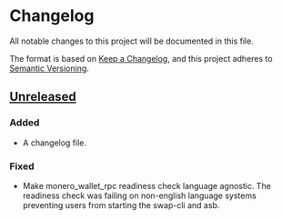 # Changelog

All notable changes to this project will be documented in this file.

The format is based on [Keep a Changelog](https://keepachangelog.com/en/1.0.0/),
and this project adheres to [Semantic Versioning](https://semver.org/spec/v2.0.0.html).

## [Unreleased]

### Added

- A changelog file.

### Fixed

- Make monero_wallet_rpc readiness check language agnostic. The readiness check was
  failing on non-english language systems preventing users from starting the swap-cli
  and asb.

[Unreleased]: https://github.com/comit-network/xmr-btc-swap/compare/v0.3...HEAD
